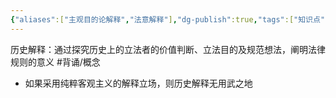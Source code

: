 ```yaml
---
{"aliases":["主观目的论解释","法意解释"],"dg-publish":true,"tags":["知识点","法理"],"permalink":"/学习笔记studyup/知识点cheese/历史解释/","dgPassFrontmatter":true,"created":"2024-07-16T10:05:31.621+08:00","updated":"2024-10-26T19:24:10.571+08:00"}
---
```


历史解释：通过探究历史上的立法者的价值判断、立法目的及规范想法，阐明法律规则的意义 #背诵/概念 
- 如果采用纯粹客观主义的解释立场，则历史解释无用武之地